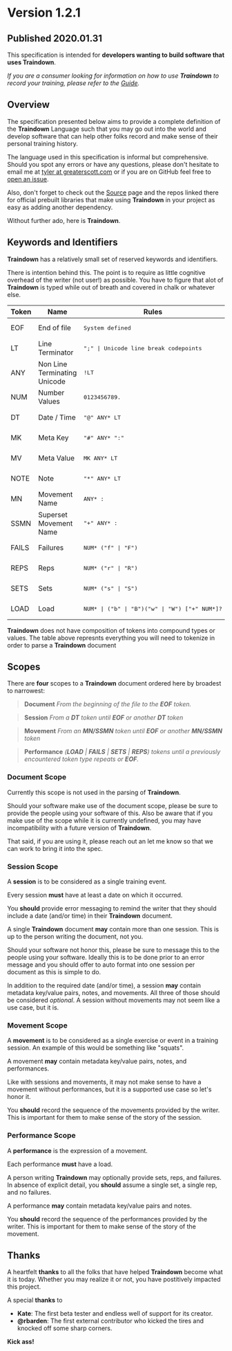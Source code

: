 # Version 1.2.1
## Published 2020.01.31

This specification is intended for **developers wanting to build software that uses Traindown**.

*If you are a consumer looking for information on how to use **Traindown** to record your training, please refer to the [Guide](/guide).*

## Overview

The specification presented below aims to provide a complete definition of the **Traindown** Language such that you may go out into the world and develop software that can help other folks record and make sense of their personal training history.

The language used in this specification is informal but comprehensive. Should you spot any errors or have any questions, please don't hesitate to email me at [tyler at greaterscott.com](mailto:tyler@greaterscott.com) or if you are on GitHub feel free to [open an issue](https://github.com/traindown/spec/issues).

Also, don't forget to check out the [Source](/source) page and the repos linked there for official prebuilt libraries that make using **Traindown** in your project as easy as adding another dependency.

Without further ado, here is **Traindown**.

## Keywords and Identifiers

**Traindown** has a relatively small set of reserved keywords and identifiers.

There is intention behind this. The point is to require as little cognitive overhead of the writer (not user!) as possible. You have to figure that alot of **Traindown** is typed while out of breath and covered in chalk or whatever else.

<table>
  <thead><tr><th>Token</th><th>Name</th><th>Rules</th></tr></thead>
  <tbody>
    <tr>
      <td>EOF</td>
      <td>End of file</td>
      <td><pre>System defined</pre></td>
    </tr>
    <tr>
      <td>LT</td>
      <td>Line Terminator</td>
      <td><pre>";" | Unicode line break codepoints</pre></td>
    </tr>
    <tr>
      <td>ANY</td>
      <td>Non Line Terminating Unicode</td>
      <td><pre>!LT</pre></td>
    </tr>
    <tr>
      <td>NUM</td>
      <td>Number Values</td>
      <td><pre>0123456789.</pre></td>
    </tr>
    <tr>
      <td>DT</td>
      <td>Date / Time</td>
      <td><pre>"@" ANY* LT</pre></td>
    </tr>
    <tr>
      <td>MK</td>
      <td>Meta Key</td>
      <td><pre>"#" ANY* ":"</pre></td>
    </tr>
    <tr>
      <td>MV</td>
      <td>Meta Value</td>
      <td><pre>MK ANY* LT</pre></td>
    </tr>
    <tr>
      <td>NOTE</td>
      <td>Note</td>
      <td><pre>"*" ANY* LT</pre></td>
    </tr>
    <tr>
      <td>MN</td>
      <td>Movement Name</td>
      <td><pre>ANY* :</pre></td>
    </tr>
    <tr>
      <td>SSMN</td>
      <td>Superset Movement Name</td>
      <td><pre>"+" ANY* :</pre></td>
    </tr>
    <tr>
      <td>FAILS</td>
      <td>Failures</td>
      <td><pre>NUM* ("f" | "F")</pre></td>
    </tr>
    <tr>
      <td>REPS</td>
      <td>Reps</td>
      <td><pre>NUM* ("r" | "R")</pre></td>
    </tr>
    <tr>
      <td>SETS</td>
      <td>Sets</td>
      <td><pre>NUM* ("s" | "S")</pre></td>
    </tr>
    <tr>
      <td>LOAD</td>
      <td>Load</td>
      <td><pre>NUM* | ("b" | "B")("w" | "W") ["+" NUM*]?</pre></td>
    </tr>
  </tbody>
</table>

**Traindown** does not have composition of tokens into compound types or values. The table above represnts everything you will need to tokenize in order to parse a **Traindown** document

## Scopes

There are **four** scopes to a **Traindown** document ordered here by broadest to narrowest:

> **Document**
> *From the beginning of the file to the **EOF** token.*

> **Session**
> *From a **DT** token until **EOF** or another **DT** token*

> **Movement**
> *From an **MN/SSMN** token until **EOF** or another **MN/SSMN** token*

> **Performance**
> *(**LOAD** | **FAILS** | **SETS** | **REPS**) tokens until a previously encountered token type repeats or **EOF**.*

### Document Scope

Currently this scope is not used in the parsing of **Traindown**.

Should your software make use of the document scope, please be sure to provide the people using your software of this. Also be aware that if you make use of the scope while it is currently undefined, you may have incompatibility with a future version of **Traindown**.

That said, if you are using it, please reach out an let me know so that we can work to bring it into the spec.

### Session Scope

A **session** is to be considered as a single training event.

Every session **must** have at least a date on which it occurred.

You **should** provide error messaging to remind the writer that they should include a date (and/or time) in their **Traindown** document.

A single **Traindown** document **may** contain more than one session. This is up to the person writing the document, not you.

Should your software not honor this, please be sure to message this to the people using your software. Ideally this is to be done prior to an error message and you should offer to auto format into one session per document as this is simple to do.

In addition to the required date (and/or time), a session **may** contain metadata key/value pairs, notes, and movements. All three of those should be considered *optional*. A session without movements may not seem like a use case, but it is.

### Movement Scope

A **movement** is to be considered as a single exercise or event in a training session. An example of this would be something like "squats".

A movement **may** contain metadata key/value pairs, notes, and performances.

Like with sessions and movements, it may not make sense to have a movement without performances, but it is a supported use case so let's honor it.

You **should** record the sequence of the movements provided by the writer. This is important for them to make sense of the story of the session.

### Performance Scope

A **performance** is the expression of a movement.

Each performance **must** have a load.

A person writing **Traindown** may optionally provide sets, reps, and failures. In absence of explicit detail, you **should** assume a single set, a single rep, and no failures.

A performance **may** contain metadata key/value pairs and notes.

You **should** record the sequence of the performances provided by the writer. This is important for them to make sense of the story of the movement.

## Thanks

A heartfelt **thanks** to all the folks that have helped **Traindown** become what it is today. Whether you may realize it or not, you have postitively impacted this project.

A special **thanks** to

* **Kate**: The first beta tester and endless well of support for its creator.
* **@rbarden**: The first external contributor who kicked the tires and knocked off some sharp corners.

**Kick ass!**
